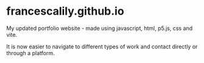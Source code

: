 # francescalily.github.io


My updated portfolio website - made using javascript, html, p5.js, css and vite.

It is now easier to navigate to different types of work and contact directly or through a platform.

